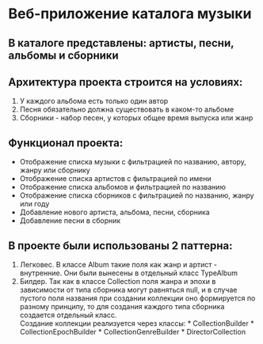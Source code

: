 # Веб-приложение каталога музыки
## В каталоге представлены: артисты, песни, альбомы и сборники 
## Архитектура проекта строится на условиях:
  1. У каждого альбома есть только один автор
  2. Песня обязательно должна существовать в каком-то альбоме
  3. Сборники - набор песен, у которых общее время выпуска или жанр</br>
## Функционал проекта:
  * Отображение списка музыки с фильтрацией по названию, автору, жанру или сборнику
  * Отображение списка артистов с фильтрацией по имени
  * Отображение списка альбомов и фильтрацией по названию
  * Отображение списка сборников с фильтрацией по названию, жанру или году
  * Добавление нового артиста, альбома, песни, сборника
  * Добавление песни в сборник</br>
## В проекте были использованы 2 паттерна:
  1. Легковес. В классе Album такие поля как жанр и артист - внутренние. Они были вынесены в отдельный класс TypeAlbum
  2. Билдер. Так как в классе Collection поля жанра и эпохи в зависимости от типа сборника могут равняться null, и в случае пустого поля названия при создании коллекции оно формируется по разному принципу,
  то для создания каждого типа сборника создается отдельный класс.</br>
  Создание коллекции реализуется через классы:
    * CollectionBuilder
    * CollectionEpochBuilder
    * CollectionGenreBuilder
    * DirectorCollection
